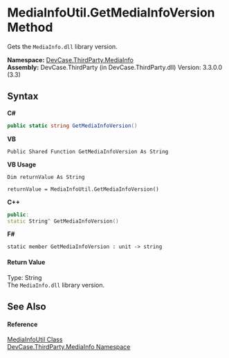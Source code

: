 # MediaInfoUtil.GetMediaInfoVersion Method 
 

Gets the `MediaInfo.dll` library version.

**Namespace:**&nbsp;<a href="N_DevCase_ThirdParty_MediaInfo">DevCase.ThirdParty.MediaInfo</a><br />**Assembly:**&nbsp;DevCase.ThirdParty (in DevCase.ThirdParty.dll) Version: 3.3.0.0 (3.3)

## Syntax

**C#**<br />
``` C#
public static string GetMediaInfoVersion()
```

**VB**<br />
``` VB
Public Shared Function GetMediaInfoVersion As String
```

**VB Usage**<br />
``` VB Usage
Dim returnValue As String

returnValue = MediaInfoUtil.GetMediaInfoVersion()
```

**C++**<br />
``` C++
public:
static String^ GetMediaInfoVersion()
```

**F#**<br />
``` F#
static member GetMediaInfoVersion : unit -> string 

```


#### Return Value
Type: String<br />The `MediaInfo.dll` library version.

## See Also


#### Reference
<a href="T_DevCase_ThirdParty_MediaInfo_MediaInfoUtil">MediaInfoUtil Class</a><br /><a href="N_DevCase_ThirdParty_MediaInfo">DevCase.ThirdParty.MediaInfo Namespace</a><br />